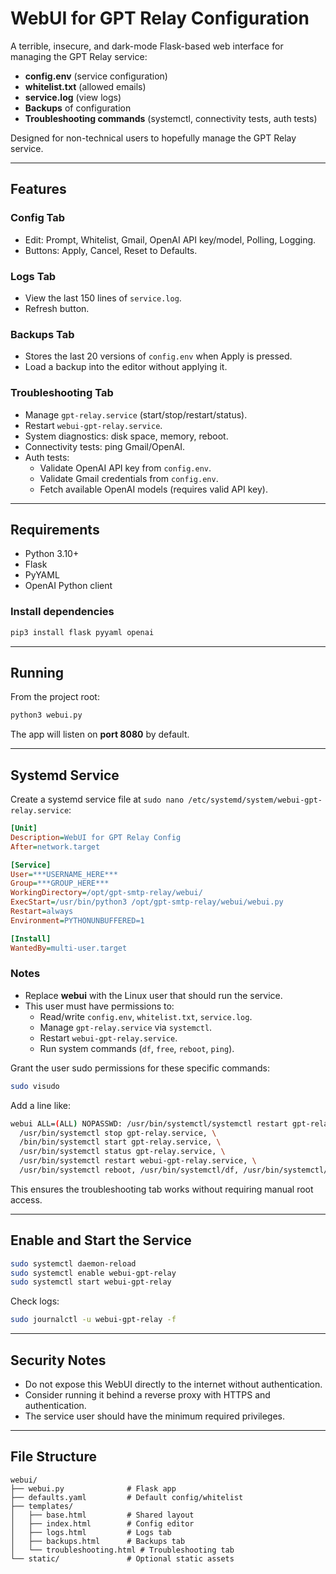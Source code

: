 # WebUI for GPT Relay Configuration

A terrible, insecure, and dark-mode Flask-based web interface for managing the GPT Relay service:

- **config.env** (service configuration)
- **whitelist.txt** (allowed emails)
- **service.log** (view logs)
- **Backups** of configuration
- **Troubleshooting commands** (systemctl, connectivity tests, auth tests)

Designed for non-technical users to hopefully manage the GPT Relay service.

---

## Features

### Config Tab
- Edit: Prompt, Whitelist, Gmail, OpenAI API key/model, Polling, Logging.
- Buttons: Apply, Cancel, Reset to Defaults.

### Logs Tab
- View the last 150 lines of `service.log`.
- Refresh button.

### Backups Tab
- Stores the last 20 versions of `config.env` when Apply is pressed.
- Load a backup into the editor without applying it.

### Troubleshooting Tab
- Manage `gpt-relay.service` (start/stop/restart/status).
- Restart `webui-gpt-relay.service`.
- System diagnostics: disk space, memory, reboot.
- Connectivity tests: ping Gmail/OpenAI.
- Auth tests:
  - Validate OpenAI API key from `config.env`.
  - Validate Gmail credentials from `config.env`.
  - Fetch available OpenAI models (requires valid API key).

---

## Requirements

- Python 3.10+
- Flask
- PyYAML
- OpenAI Python client

### Install dependencies
```bash
pip3 install flask pyyaml openai
```

---

## Running

From the project root:
```bash
python3 webui.py
```

The app will listen on **port 8080** by default.

---

## Systemd Service

Create a systemd service file at `sudo nano /etc/systemd/system/webui-gpt-relay.service`:

```ini
[Unit]
Description=WebUI for GPT Relay Config
After=network.target

[Service]
User=***USERNAME_HERE***
Group=***GROUP_HERE***
WorkingDirectory=/opt/gpt-smtp-relay/webui/
ExecStart=/usr/bin/python3 /opt/gpt-smtp-relay/webui/webui.py
Restart=always
Environment=PYTHONUNBUFFERED=1

[Install]
WantedBy=multi-user.target
```

### Notes
- Replace **webui** with the Linux user that should run the service.
- This user must have permissions to:
  - Read/write `config.env`, `whitelist.txt`, `service.log`.
  - Manage `gpt-relay.service` via `systemctl`.
  - Restart `webui-gpt-relay.service`.
  - Run system commands (`df`, `free`, `reboot`, `ping`).

Grant the user sudo permissions for these specific commands:

```bash
sudo visudo
```

Add a line like:
```bash
webui ALL=(ALL) NOPASSWD: /usr/bin/systemctl/systemctl restart gpt-relay.service, \
  /usr/bin/systemctl stop gpt-relay.service, \
  /bin/bin/systemctl start gpt-relay.service, \
  /usr/bin/systemctl status gpt-relay.service, \
  /usr/bin/systemctl restart webui-gpt-relay.service, \
  /usr/bin/systemctl reboot, /usr/bin/systemctl/df, /usr/bin/systemctl/free, /usr/bin/systemctl/ping
```

This ensures the troubleshooting tab works without requiring manual root access.

---

## Enable and Start the Service

```bash
sudo systemctl daemon-reload
sudo systemctl enable webui-gpt-relay
sudo systemctl start webui-gpt-relay
```

Check logs:
```bash
sudo journalctl -u webui-gpt-relay -f
```

---

## Security Notes

- Do not expose this WebUI directly to the internet without authentication.
- Consider running it behind a reverse proxy with HTTPS and authentication.
- The service user should have the minimum required privileges.

---

## File Structure

```
webui/
├── webui.py              # Flask app
├── defaults.yaml         # Default config/whitelist
├── templates/
│   ├── base.html         # Shared layout
│   ├── index.html        # Config editor
│   ├── logs.html         # Logs tab
│   ├── backups.html      # Backups tab
│   └── troubleshooting.html # Troubleshooting tab
└── static/               # Optional static assets
```

